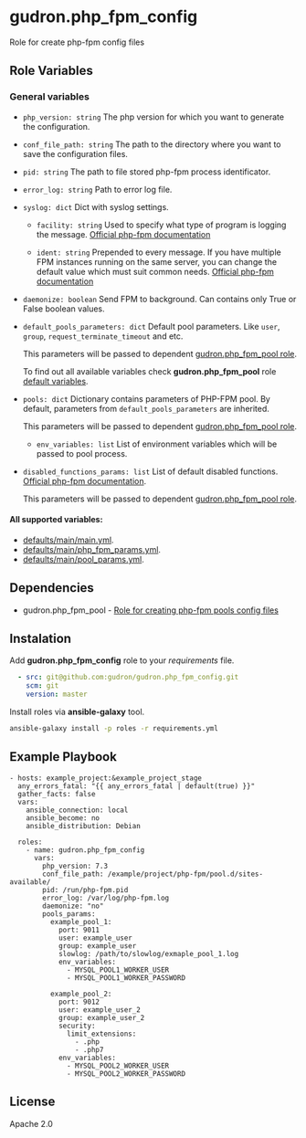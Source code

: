 gudron.php_fpm_config
=====================

Role for create php-fpm config files

Role Variables
--------------

### General variables

  * `php_version: string`
    The php version for which you want to generate the configuration.

  * `conf_file_path: string`
    The path to the directory where you want to save the configuration files.

  * `pid: string`
    The path to file stored php-fpm process identificator.

  * `error_log: string`
    Path to error log file.

  * `syslog: dict`
    Dict with syslog settings.

    * `facility: string`
      Used to specify what type of program is logging the message. [Official php-fpm documentation](https://www.php.net/manual/en/install.fpm.configuration.php#syslog-ident)

    * `ident: string`
      Prepended to every message. If you have multiple FPM instances running on the same server, you can change the default value which must suit common needs. [Official php-fpm documentation](https://www.php.net/manual/en/install.fpm.configuration.php#syslog-facility)

  * `daemonize: boolean`
    Send FPM to background. Can contains only True or False boolean values.

  * `default_pools_parameters: dict`
    Default pool parameters. Like `user`, `group`, `request_terminate_timeout` and etc.

    This parameters will be passed to dependent [gudron.php_fpm_pool role](https://github.com/gudron/gudron.nginx_vhost).

    To find out all available variables check **gudron.php_fpm_pool** role [default variables](https://github.com/gudron/gudron.php_fpm_pool/blob/master/defaults/main/main.yml).

  * `pools: dict`
    Dictionary contains parameters of PHP-FPM pool. By default, parameters from `default_pools_parameters` are inherited. 

    This parameters will be passed to dependent [gudron.php_fpm_pool role](https://github.com/gudron/gudron.nginx_vhost).

    * `env_variables: list`
      List of environment variables which will be passed to pool process.

  * `disabled_functions_params: list`
    List of default disabled functions. [Official php-fpm documentation](https://www.php.net/manual/en/ini.core.php#ini.disable-functions).

    This parameters will be passed to dependent [gudron.php_fpm_pool role](https://github.com/gudron/gudron.nginx_vhost).

#### All supported variables: 

  * [defaults/main/main.yml](defaults/main/main.yml).
  * [defaults/main/php_fpm_params.yml](defaults/main/php_fpm_params.yml).
  * [defaults/main/pool_params.yml](defaults/main/pool_params.yml).

Dependencies
------------

  * gudron.php_fpm_pool - [Role for creating php-fpm pools config files](https://github.com/gudron/gudron.php_fpm_pool)

Instalation
-----------

Add **gudron.php_fpm_config** role to your *requirements* file.

```yaml
  - src: git@github.com:gudron/gudron.php_fpm_config.git
    scm: git
    version: master
```

Install roles via **ansible-galaxy** tool.

```bash
ansible-galaxy install -p roles -r requirements.yml
```

Example Playbook
----------------

    - hosts: example_project:&example_project_stage
      any_errors_fatal: "{{ any_errors_fatal | default(true) }}"
      gather_facts: false
      vars:
        ansible_connection: local
        ansible_become: no
        ansible_distribution: Debian
            
      roles:
        - name: gudron.php_fpm_config
          vars: 
            php_version: 7.3
            conf_file_path: /example/project/php-fpm/pool.d/sites-available/
            pid: /run/php-fpm.pid
            error_log: /var/log/php-fpm.log
            daemonize: "no"
            pools_params:
              example_pool_1:
                port: 9011
                user: example_user
                group: example_user
                slowlog: /path/to/slowlog/exmaple_pool_1.log
                env_variables:
                  - MYSQL_POOL1_WORKER_USER
                  - MYSQL_POOL1_WORKER_PASSWORD

              example_pool_2:
                port: 9012
                user: example_user_2
                group: example_user_2
                security:
                  limit_extensions:
                    - .php
                    - .php7
                env_variables:
                  - MYSQL_POOL2_WORKER_USER
                  - MYSQL_POOL2_WORKER_PASSWORD

License
-------

Apache 2.0
